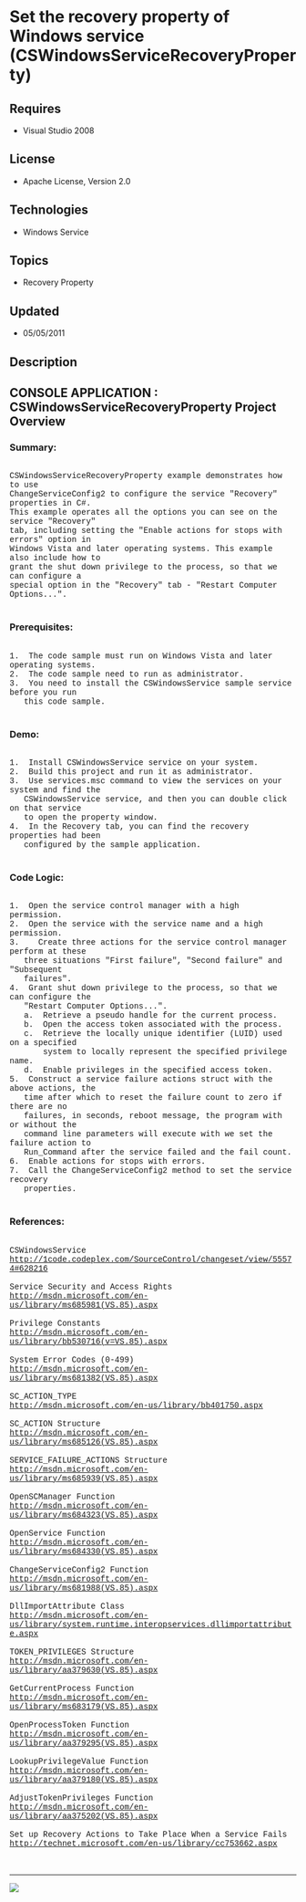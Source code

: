 # Set the recovery property of Windows service (CSWindowsServiceRecoveryProperty)
## Requires
- Visual Studio 2008
## License
- Apache License, Version 2.0
## Technologies
- Windows Service
## Topics
- Recovery Property
## Updated
- 05/05/2011
## Description

<p style="font-family:Courier New"></p>
<h2>CONSOLE APPLICATION : CSWindowsServiceRecoveryProperty Project Overview</h2>
<p style="font-family:Courier New"></p>
<h3>Summary:</h3>
<p style="font-family:Courier New"><br>
CSWindowsServiceRecoveryProperty example demonstrates how to use <br>
ChangeServiceConfig2 to configure the service &quot;Recovery&quot; properties in C#.
<br>
This example operates all the options you can see on the service &quot;Recovery&quot;
<br>
tab, including setting the &quot;Enable actions for stops with errors&quot; option in
<br>
Windows Vista and later operating systems. This example also include how to <br>
grant the shut down privilege to the process, so that we can configure a <br>
special option in the &quot;Recovery&quot; tab - &quot;Restart Computer Options...&quot;.<br>
<br>
</p>
<h3>Prerequisites:</h3>
<p style="font-family:Courier New"><br>
1. &nbsp;The code sample must run on Windows Vista and later operating systems. <br>
2. &nbsp;The code sample need to run as administrator.<br>
3. &nbsp;You need to install the CSWindowsService sample service before you run <br>
&nbsp; &nbsp;this code sample. <br>
<br>
</p>
<h3>Demo:</h3>
<p style="font-family:Courier New"><br>
1. &nbsp;Install CSWindowsService service on your system.<br>
2. &nbsp;Build this project and run it as administrator.<br>
3. &nbsp;Use services.msc command to view the services on your system and find the
<br>
&nbsp; &nbsp;CSWindowsService service, and then you can double click on that service
<br>
&nbsp; &nbsp;to open the property window.<br>
4. &nbsp;In the Recovery tab, you can find the recovery properties had been <br>
&nbsp; &nbsp;configured by the sample application.<br>
<br>
</p>
<h3>Code Logic:</h3>
<p style="font-family:Courier New"><br>
1. &nbsp;Open the service control manager with a high permission.<br>
2. &nbsp;Open the service with the service name and a high permission.<br>
3.&nbsp;&nbsp;&nbsp;&nbsp;Create three actions for the service control manager perform at these
<br>
&nbsp; &nbsp;three situations &quot;First failure&quot;, &quot;Second failure&quot; and &quot;Subsequent
<br>
&nbsp; &nbsp;failures&quot;.<br>
4. &nbsp;Grant shut down privilege to the process, so that we can configure the <br>
&nbsp; &nbsp;&quot;Restart Computer Options...&quot;.<br>
&nbsp; &nbsp;a. &nbsp;Retrieve a pseudo handle for the current process.<br>
&nbsp; &nbsp;b. &nbsp;Open the access token associated with the process.<br>
&nbsp; &nbsp;c. &nbsp;Retrieve the locally unique identifier (LUID) used on a specified
<br>
&nbsp; &nbsp; &nbsp; &nbsp;system to locally represent the specified privilege name.<br>
&nbsp; &nbsp;d. &nbsp;Enable privileges in the specified access token.<br>
5. &nbsp;Construct a service failure actions struct with the above actions, the <br>
&nbsp; &nbsp;time after which to reset the failure count to zero if there are no <br>
&nbsp; &nbsp;failures, in seconds, reboot message, the program with or without the
<br>
&nbsp; &nbsp;command line parameters will execute with we set the failure action to
<br>
&nbsp; &nbsp;Run_Command after the service failed and the fail count.<br>
6. &nbsp;Enable actions for stops with errors.<br>
7. &nbsp;Call the ChangeServiceConfig2 method to set the service recovery <br>
&nbsp; &nbsp;properties.<br>
<br>
</p>
<h3>References:</h3>
<p style="font-family:Courier New"><br>
CSWindowsService<br>
<a target="_blank" href="http://1code.codeplex.com/SourceControl/changeset/view/55574#628216">http://1code.codeplex.com/SourceControl/changeset/view/55574#628216</a><br>
<br>
Service Security and Access Rights<br>
<a target="_blank" href="http://msdn.microsoft.com/en-us/library/ms685981(VS.85).aspx">http://msdn.microsoft.com/en-us/library/ms685981(VS.85).aspx</a><br>
<br>
Privilege Constants<br>
<a target="_blank" href="http://msdn.microsoft.com/en-us/library/bb530716(v=VS.85).aspx">http://msdn.microsoft.com/en-us/library/bb530716(v=VS.85).aspx</a><br>
<br>
System Error Codes (0-499)<br>
<a target="_blank" href="http://msdn.microsoft.com/en-us/library/ms681382(VS.85).aspx">http://msdn.microsoft.com/en-us/library/ms681382(VS.85).aspx</a><br>
<br>
SC_ACTION_TYPE<br>
<a target="_blank" href="http://msdn.microsoft.com/en-us/library/bb401750.aspx">http://msdn.microsoft.com/en-us/library/bb401750.aspx</a><br>
<br>
SC_ACTION Structure<br>
<a target="_blank" href="http://msdn.microsoft.com/en-us/library/ms685126(VS.85).aspx">http://msdn.microsoft.com/en-us/library/ms685126(VS.85).aspx</a><br>
<br>
SERVICE_FAILURE_ACTIONS Structure<br>
<a target="_blank" href="http://msdn.microsoft.com/en-us/library/ms685939(VS.85).aspx">http://msdn.microsoft.com/en-us/library/ms685939(VS.85).aspx</a><br>
<br>
OpenSCManager Function<br>
<a target="_blank" href="http://msdn.microsoft.com/en-us/library/ms684323(VS.85).aspx">http://msdn.microsoft.com/en-us/library/ms684323(VS.85).aspx</a><br>
<br>
OpenService Function<br>
<a target="_blank" href="http://msdn.microsoft.com/en-us/library/ms684330(VS.85).aspx">http://msdn.microsoft.com/en-us/library/ms684330(VS.85).aspx</a><br>
<br>
ChangeServiceConfig2 Function<br>
<a target="_blank" href="http://msdn.microsoft.com/en-us/library/ms681988(VS.85).aspx">http://msdn.microsoft.com/en-us/library/ms681988(VS.85).aspx</a><br>
<br>
DllImportAttribute Class<br>
<a target="_blank" href="http://msdn.microsoft.com/en-us/library/system.runtime.interopservices.dllimportattribute.aspx">http://msdn.microsoft.com/en-us/library/system.runtime.interopservices.dllimportattribute.aspx</a><br>
<br>
TOKEN_PRIVILEGES Structure<br>
<a target="_blank" href="http://msdn.microsoft.com/en-us/library/aa379630(VS.85).aspx">http://msdn.microsoft.com/en-us/library/aa379630(VS.85).aspx</a><br>
<br>
GetCurrentProcess Function<br>
<a target="_blank" href="http://msdn.microsoft.com/en-us/library/ms683179(VS.85).aspx">http://msdn.microsoft.com/en-us/library/ms683179(VS.85).aspx</a><br>
<br>
OpenProcessToken Function<br>
<a target="_blank" href="http://msdn.microsoft.com/en-us/library/aa379295(VS.85).aspx">http://msdn.microsoft.com/en-us/library/aa379295(VS.85).aspx</a><br>
<br>
LookupPrivilegeValue Function<br>
<a target="_blank" href="http://msdn.microsoft.com/en-us/library/aa379180(VS.85).aspx">http://msdn.microsoft.com/en-us/library/aa379180(VS.85).aspx</a><br>
<br>
AdjustTokenPrivileges Function<br>
<a target="_blank" href="http://msdn.microsoft.com/en-us/library/aa375202(VS.85).aspx">http://msdn.microsoft.com/en-us/library/aa375202(VS.85).aspx</a><br>
<br>
Set up Recovery Actions to Take Place When a Service Fails<br>
<a target="_blank" href="http://technet.microsoft.com/en-us/library/cc753662.aspx">http://technet.microsoft.com/en-us/library/cc753662.aspx</a><br>
<br>
<br>
</p>
<hr>
<div><a href="http://go.microsoft.com/?linkid=9759640" style="margin-top:3px"><img src="-onecodelogo">
</a></div>
